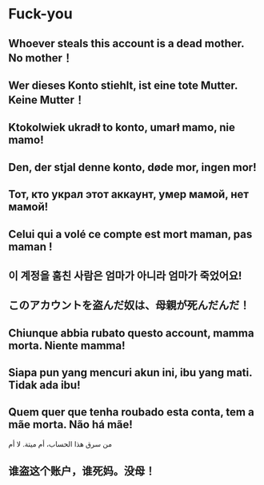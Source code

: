 # Fuck-you
## Whoever steals this account is a dead mother. No mother！
## Wer dieses Konto stiehlt, ist eine tote Mutter. Keine Mutter！
## Ktokolwiek ukradł to konto, umarł mamo, nie mamo!
## Den, der stjal denne konto, døde mor, ingen mor!
## Тот, кто украл этот аккаунт, умер мамой, нет мамой!
## Celui qui a volé ce compte est mort maman, pas maman !
## 이 계정을 훔친 사람은 엄마가 아니라 엄마가 죽었어요!
## このアカウントを盗んだ奴は、母親が死んだんだ！
## Chiunque abbia rubato questo account, mamma morta. Niente mamma!
## Siapa pun yang mencuri akun ini, ibu yang mati. Tidak ada ibu!
## Quem quer que tenha roubado esta conta, tem a mãe morta. Não há mãe!
من سرق هذا الحساب، أم ميتة. لا أم
## 谁盗这个账户，谁死妈。没母！
